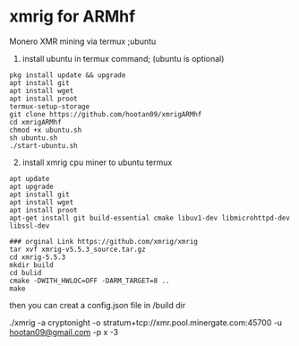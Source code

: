 # xmrig for ARMhf 

Monero XMR mining via termux ;ubuntu

1. install ubuntu in termux
command;
(ubuntu is optional)
```shell
pkg install update && upgrade
apt install git
apt install wget
apt install proot
termux-setup-storage
git clone https://github.com/hootan09/xmrigARMhf
cd xmrigARMhf
chmod +x ubuntu.sh
sh ubuntu.sh
./start-ubuntu.sh

```

2. install xmrig cpu miner to ubuntu termux
```shell
apt update
apt upgrade
apt install git
apt install wget
apt install proot
apt-get install git build-essential cmake libuv1-dev libmicrohttpd-dev libssl-dev

### orginal Link https://github.com/xmrig/xmrig
tar xvf xmrig-v5.5.3_source.tar.gz
cd xmrig-5.5.3
mkdir build
cd bulid
cmake -DWITH_HWLOC=OFF -DARM_TARGET=8 ..
make
```
then you can creat a config.json file in /build dir

./xmrig -a cryptonight -o stratum+tcp://xmr.pool.minergate.com:45700 -u hootan09@gmail.com -p x -3
